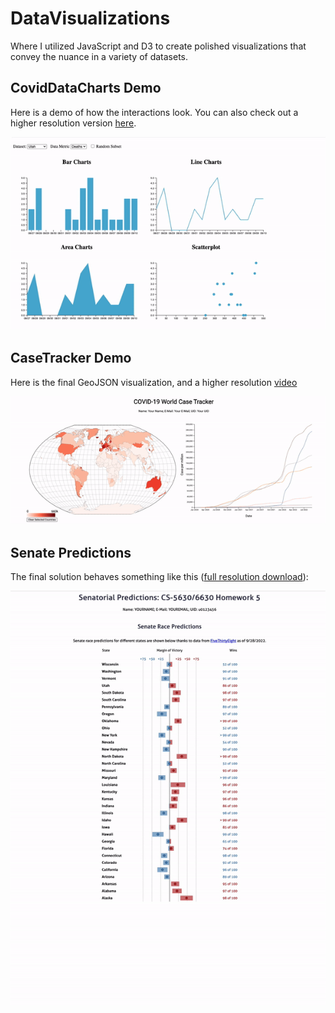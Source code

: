 # DataVisualizations
Where I utilized JavaScript and D3 to create polished visualizations that convey the nuance in a variety of datasets.

## CovidDataCharts Demo
Here is a demo of how the interactions look. You can also check out a higher resolution version [here](figures/hw3_demo.mov).

![Animated Result](figures/hw3_demo.gif)

## CaseTracker Demo
Here is the final GeoJSON visualization, and a higher resolution [video](figs/video.mov)

![Animated Result](figs/example.gif)

## Senate Predictions
The final solution behaves something like this ([full resolution download](figs/demo.mp4)):

![demo](figs/demo.gif)
